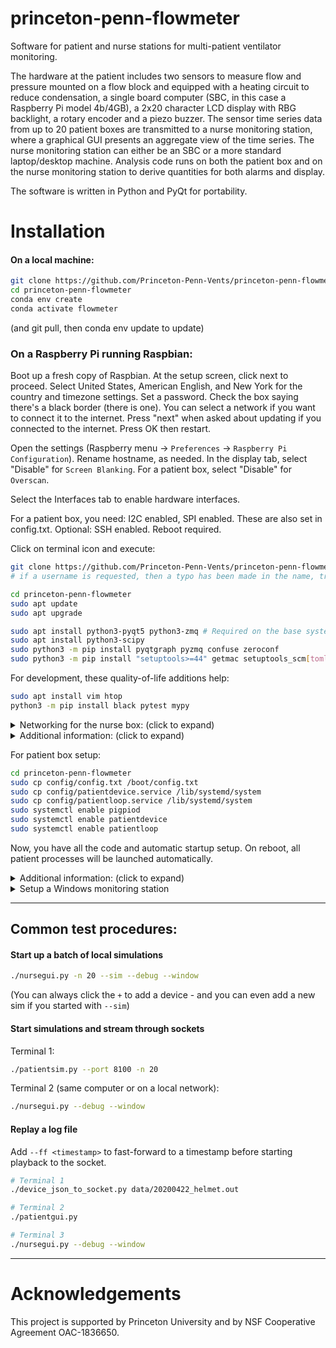 # princeton-penn-flowmeter
Software for patient and nurse stations for multi-patient ventilator
monitoring.

The hardware at the patient includes two sensors to measure flow and pressure
mounted on a flow block and equipped with a heating circuit to reduce condensation,
a single board computer (SBC, in this case a Raspberry Pi model 4b/4GB), a 2x20
character LCD display with RBG backlight, a rotary encoder and a piezo buzzer.
The sensor time series data from up to 20 patient boxes are transmitted to a nurse
monitoring station, where a graphical GUI presents an aggregate view of the
time series. The nurse monitoring station can either be an SBC or a more
standard laptop/desktop machine. Analysis code runs on both the patient box
and on the nurse monitoring station to derive quantities for both alarms
and display.

The software is written in Python and PyQt for portability.

# Installation

#### On a local machine:

```bash
git clone https://github.com/Princeton-Penn-Vents/princeton-penn-flowmeter
cd princeton-penn-flowmeter
conda env create
conda activate flowmeter
```

(and git pull, then conda env update to update)

### On a Raspberry Pi running Raspbian:

Boot up a fresh copy of Raspbian. At the setup screen, click next to proceed.
Select United States, American English, and New York for the country and
timezone settings. Set a password.  Check the box saying there's a black
border (there is one). You can select a network if you want to connect it
to the internet. Press "next" when asked about updating if you connected
to the internet. Press OK then restart.

Open the settings (Raspberry menu -> `Preferences` -> `Raspberry Pi Configuration`).
Rename hostname, as needed.
In the display tab, select "Disable" for `Screen Blanking`.  For a patient box,
select "Disable" for `Overscan`.

Select the Interfaces tab to enable hardware interfaces.

For a patient box, you need: I2C enabled, SPI enabled.  These are also set in config.txt.
Optional:  SSH enabled.
Reboot required.

Click on terminal icon and execute:

```bash
git clone https://github.com/Princeton-Penn-Vents/princeton-penn-flowmeter
# if a username is requested, then a typo has been made in the name, try again carefully

cd princeton-penn-flowmeter
sudo apt update
sudo apt upgrade

sudo apt install python3-pyqt5 python3-zmq # Required on the base system, included in NOOBs
sudo apt install python3-scipy
sudo python3 -m pip install pyqtgraph pyzmq confuse zeroconf
sudo python3 -m pip install "setuptools>=44" getmac setuptools_scm[toml]
```

For development, these quality-of-life additions help:

```bash
sudo apt install vim htop
python3 -m pip install black pytest mypy
```

<details><summary>Networking for the nurse box: (click to expand)</summary>

Automatic discovery make make this no longer required; even the default auto-IP selection
should work.

This should only be done for *one* nurse box, even if you connect two nurse stations to a network,
only one of them should have the following setup:

Nurse box networking (assuming debian family, like Ubuntu, when naming specifics):

```bash
sudo apt install isc-dhcp-server
sudo cp config/isc-dhcp-server /etc/default/     # OVERWRITES
sudo cp config/dhcpd.conf /etc/dhcp/             # OVERWRITES
sudo cp config/10-eth0-povm.config /etc/network/interfaces.d/
sudo systemctl enable isc-dhcp-server
```

The new nurse station IP (192.168.3.3) will come up automatically and the DHCP
server will start on next computer restart.

</details>

<details><summary>Additional information: (click to expand)</summary>

Edit the file `/etc/default/isc-dhcp-server` and set `eth0` as the interface to serve:

```
INTERFACESv4="eth0"
```

Edit the file `/etc/dhcp/dhcpd.conf` to include these lines:

```
option domain-name "local";
option domain-name-servers ns1.local, ns2.local;
default-lease-time 6000;
max-lease-time 72000;
ddns-update-style none;
authoritative;
subnet 192.168.3.0 netmask 255.255.255.0 {
  range 192.168.3.20 192.168.3.250;
  option subnet-mask 255.255.255.0;
  option routers 192.168.3.1;
  option broadcast-address 192.168.3.255;
  option domain-name-servers 192.168.3.2;
  option domain-search "local";
}
```

Finally, edit the `/etc/network/interface/` file or add a file in `/etc/network/interface.d/` with these lines:

```
iface eth0 inet static
    address 192.168.3.2/24
    gateway 192.168.3.1
```

Finally, bring up your interface and start/enable the service:

```bash
sudo ifup eth0
sudo systemctl enable isc-dhcp-server
sudo systemctl start isc-dhcp-server
```

Connections to the outside world / internet can be done through wireless, which
is unaffected by the above settings.

</details>


For patient box setup:

```bash
cd princeton-penn-flowmeter
sudo cp config/config.txt /boot/config.txt
sudo cp config/patientdevice.service /lib/systemd/system
sudo cp config/patientloop.service /lib/systemd/system
sudo systemctl enable pigpiod
sudo systemctl enable patientdevice
sudo systemctl enable patientloop
```
Now, you have all the code and automatic startup setup.
On reboot, all patient processes will be launched automatically.

<details><summary>Additional information: (click to expand)</summary>

To operate patient box manually:

To execute the readout, click on a terminal icon, then in the shell:

```
cd princeton-penn-flowmeter
./stopall
python3 ./device_loop.py —-file test.out
```

This will start printing temperature settings every second to the screen - will
thermalize at 40C with the temperature servo, and it will be recording pressure
(in ADC counts from 0 to 4095) and flow rate (signed integer 0 to 32,767) and
the time in milliseconds (with a precision of microseconds).  The RPi4 does not
operate a clock when powered down, but rather begins from where it left off
when shutdown.

You can `^C` at any time and look at the data. This will print it to the screen:

```bash
cat test0000.out
```

where the 0000 will increment every time the process is restarted through a
local directory scan.  Logging of data is by default in `./device_log/`.

Operation of the LCD display and rotary and to serve data to the nurseguii from
the device_loop, one can run locally:

```
cd princeton-penn-flowmeter
python3 ./patient_loop.py
```

The local IP address of eth0 can be found using ifconfig.  A remote nurse
station can receive the data from the `patient_loop` by starting:

```
cd princeton-penn-flowmeter
python3 ./nursegui.py -n 1 --port 8100 --ip <patientboxIP>
```

For reference, instead of a full copy of config.txt, the changes that need to be made to `/boot/config.txt` are specifically:

```
dtparam=i2c_arm=on,baudrate=200000
dtparam=spi=on
```

These lines are added:

```
dtoverlay=i2c1,pins_2_3
dtoverlay=i2c6,pins_22_23
```

#### pigpio cleanup, if needed:

```bash
sudo killall pigpiod
```

</details>

<details><summary>Setup a Windows monitoring station</summary>

From a fresh install, setup the machine with Windows. Keep the machine *off*
the internet during the setup procedure! Microsoft will *require* an account
otherwise.

Install all updates; you should be on at least Windows 10 version 1909. I
recommend upgraded the built-in Edge browswer to the Chromium based Edge
browser, as well.

Download the Windows package manager, available in releases here: <https://github.com/microsoft/winget-cli>
Install it.

Install the following from cmd/PowerShell (your choice):

* `winget install Git.Git`
* `winget install Microsoft.Terminal`
* `wingit install Anaconda.Miniconda3`

You will have a terminal for git and a different one for conda.

In the git terminal, download the repository as normal (it's a bash shell, it
even has vim).

In the conda terminal, change to the repository directory and add the
environment:

```cmd
cd princeton-penn-flowmeter
conda env create
```

Finally, and assuming all paths are "normal", drag the patientmonitor.bat to
the desktop (I also drag out the terminals that are useful there, too).

</details>

---

## Common test procedures:

#### Start up a batch of local simulations

```bash
./nursegui.py -n 20 --sim --debug --window
```

(You can always click the `+` to add a device - and you can even add a new sim if you started with `--sim`)

#### Start simulations and stream through sockets

Terminal 1:

```bash
./patientsim.py --port 8100 -n 20
```

Terminal 2 (same computer or on a local network):

```bash
./nursegui.py --debug --window
```

#### Replay a log file

Add `--ff <timestamp>` to fast-forward to a timestamp before starting playback to the socket.

```bash
# Terminal 1
./device_json_to_socket.py data/20200422_helmet.out

# Terminal 2
./patientgui.py

# Terminal 3
./nursegui.py --debug --window
```

---

# Acknowledgements

This project is supported by Princeton University and by NSF Cooperative Agreement OAC-1836650.

